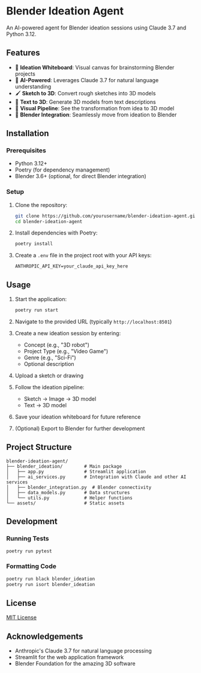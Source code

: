 # Blender Ideation Agent

An AI-powered agent for Blender ideation sessions using Claude 3.7 and Python 3.12.

## Features

- 🎨 **Ideation Whiteboard**: Visual canvas for brainstorming Blender projects
- 🤖 **AI-Powered**: Leverages Claude 3.7 for natural language understanding
- 🖌️ **Sketch to 3D**: Convert rough sketches into 3D models
- 📝 **Text to 3D**: Generate 3D models from text descriptions
- 🔄 **Visual Pipeline**: See the transformation from idea to 3D model
- 🧩 **Blender Integration**: Seamlessly move from ideation to Blender

## Installation

### Prerequisites

- Python 3.12+
- Poetry (for dependency management)
- Blender 3.6+ (optional, for direct Blender integration)

### Setup

1. Clone the repository:
   ```bash
   git clone https://github.com/yourusername/blender-ideation-agent.git
   cd blender-ideation-agent
   ```

2. Install dependencies with Poetry:
   ```bash
   poetry install
   ```

3. Create a `.env` file in the project root with your API keys:
   ```
   ANTHROPIC_API_KEY=your_claude_api_key_here
   ```

## Usage

1. Start the application:
   ```bash
   poetry run start
   ```

2. Navigate to the provided URL (typically `http://localhost:8501`)

3. Create a new ideation session by entering:
   - Concept (e.g., "3D robot")
   - Project Type (e.g., "Video Game")
   - Genre (e.g., "Sci-Fi")
   - Optional description

4. Upload a sketch or drawing

5. Follow the ideation pipeline:
   - Sketch → Image → 3D model
   - Text → 3D model

6. Save your ideation whiteboard for future reference

7. (Optional) Export to Blender for further development

## Project Structure

```
blender-ideation-agent/
├── blender_ideation/        # Main package
│   ├── app.py               # Streamlit application
│   ├── ai_services.py       # Integration with Claude and other AI services
│   ├── blender_integration.py  # Blender connectivity
│   ├── data_models.py       # Data structures
│   └── utils.py             # Helper functions
└── assets/                  # Static assets
```

## Development

### Running Tests

```bash
poetry run pytest
```

### Formatting Code

```bash
poetry run black blender_ideation
poetry run isort blender_ideation
```

## License

[MIT License](LICENSE)

## Acknowledgements

- Anthropic's Claude 3.7 for natural language processing
- Streamlit for the web application framework
- Blender Foundation for the amazing 3D software